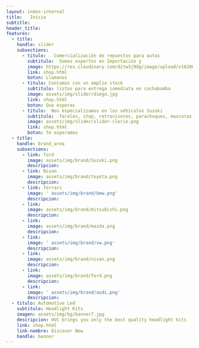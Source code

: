 ```yaml
---
layout: index-internal
title:   Inicio
subtitle:
header_title:
features:
  - title:
    handle: slider
    subsections:
      - titulo:   Comercialización de repuestos para autos
        subtitulo:  Somos expertos en Importación y
        image: https://res.cloudinary.com/ditw3j9dg/image/upload/v1620648498/img/slider/sliderm2_b2twdo.jpg
        link: shop.html
        boton: Llamanos
      - titulo: Contamos con un amplio stock 
        subtitulo: listos para entrega inmediata en cochabamba 
        image: assets/img/slider/diego.jpg
        link: shop.html
        boton: Que esperas
      - titulo:  Nos especializamos en los vehiculos Suzuki
        subtitulo:  faroles, stop, retrovisores, parachoques, mascaras y puertas
        image: assets/img/slider/slider-clerio.png
        link: shop.html
        boton: Te esperamos
  - title:
    handle: brand_area
    subsections:
      - link: ford
        image: assets/img/brand/Suzuki.png
        descripcion:
      - link: Nisan
        image: assets/img/brand/toyota.png
        descripcion:
      - link: ferrari
        image: ' assets/img/brand/bmw.png'
        descripcion:
      - link:
        image: assets/img/brand/mitsubishi.png
        descripcion:
      - link:
        image: assets/img/brand/mazda.png
        descripcion:
      - link:
        image: ' assets/img/brand/vw.png'
        descripcion:
      - link:
        image: assets/img/brand/nisan.png
        descripcion:
      - link:
        image: assets/img/brand/ford.png
        descripcion:
      - link:
        image: ' assets/img/brand/audi.png'
        descripcion:
  - titulo: Automotive Led
    subtitulo: Headlight Kits
    imagen: assets/img/bg/banner7.jpg
    descripcion: HVC brings you only the best quality headlight kits
    link: shop.html
    link-nombre: Discover Now
    handle: banner
---
```


